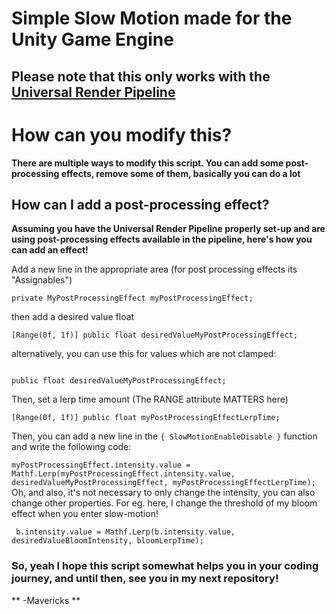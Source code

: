 # Simple Slow Motion made for the Unity Game Engine

## Please note that this only works with the [Universal Render Pipeline](https://docs.unity3d.com/Packages/com.unity.render-pipelines.universal@11.0/manual/)

# How can you modify this?
**There are multiple ways to modify this script. You can add some post-processing effects, remove some of them, basically you can do a lot**

## How can I add a post-processing effect?
**Assuming you have the Universal Render Pipeline properly set-up and are using post-processing effects available in the pipeline, here's how you can add an effect!**


  Add a new line in the appropriate area (for post processing effects its "Assignables")
   
   ``` 
   private MyPostProcessingEffect myPostProcessingEffect;
   ```
   
   then add a desired value float
   ``` 
   [Range(0f, 1f)] public float desiredValueMyPostProcessingEffect;
   ```
   
   
   alternatively, you can use this for values which are not clamped: 
   
   ```

   public float desiredValueMyPostProcessingEffect;

   ```
   
   Then, set a lerp time amount (The RANGE attribute MATTERS here)
   

   
   ``` [Range(0f, 1f)] public float myPostProcessingEffectLerpTime; ```

   
   Then, you can add a new line in the ``` { SlowMotionEnableDisable } ``` function and write the following code:
   
   
   ``` myPostProcessingEffect.intensity.value = Mathf.Lerp(myPostProcessingEffect.intensity.value, desiredValueMyPostProcessingEffect, myPostProcessingEffectLerpTime); ```
   Oh, and also, it's not necessary to only change the intensity, you can also change other properties. For eg. here, I change the threshold of my bloom effect when you enter      slow-motion!
   
   
   ```  b.intensity.value = Mathf.Lerp(b.intensity.value, desiredValueBloomIntensity, bloomLerpTime); ```
   
   ### So, yeah I hope this script somewhat helps you in your coding journey, and until then, see you in my next repository!
   ** -Mavericks **
    


